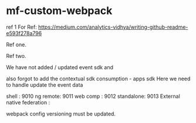 # mf-custom-webpack

ref 1
For Ref: https://medium.com/analytics-vidhya/writing-github-readme-e593f278a796

Ref one.

Ref two.

We have not added / updated event sdk and 

also forgot to add the contextual sdk consumption - apps sdk
Here we need to handle update the event data

shell : 9010
ng remote: 9011
web comp : 9012
standalone: 9013
External native federation : 

webpack config versioning must be updated.

